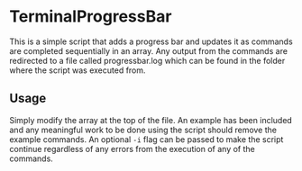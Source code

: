 # TerminalProgressBar

This is a simple script that adds a progress bar and updates it as commands are completed sequentially in an array. Any output from the commands are redirected to a file called progressbar.log which can be found in the folder where the script was executed from.

## Usage
Simply modify the array at the top of the file. An example has been included and any meaningful work to be done using the script should remove the example commands. An optional `-i` flag can be passed to make the script continue regardless of any errors from the execution of any of the commands.

